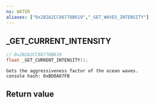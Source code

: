 ```yaml
---
ns: WATER
aliases: ["0x2B2A2CC86778B619","_GET_WAVES_INTENSITY"]
---
```

## _GET_CURRENT_INTENSITY

```c
// 0x2B2A2CC86778B619
float _GET_CURRENT_INTENSITY();
```

```
Gets the aggressiveness factor of the ocean waves.  
console hash: 0xBD0A67FB  
```

## Return value
